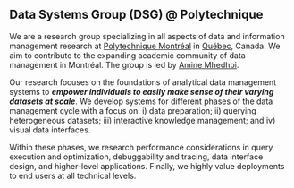 ## Data Systems Group (DSG) @ Polytechnique

We are a research group specializing in all aspects of data and information management research at [Polytechnique Montréal](https://www.polymtl.ca/gigl/) in [Québec](https://en.wikipedia.org/wiki/Quebec), Canada. We aim to contribute to the expanding academic community of data management in Montréal. The group is led by [Amine Mhedhbi](https://amine.io/).

Our research focuses on the foundations of analytical data management systems to ***empower individuals to easily make sense of their varying datasets at scale***. We develop systems for different phases of the data management cycle with a focus on: i) data preparation; ii) querying heterogeneous datasets; iii) interactive knowledge management; and iv) visual data interfaces. 

Within these phases, we research performance considerations in query execution and optimization, debuggability and tracing, data interface design, and higher-level applications. Finally, we highly value deployments to end users at all technical levels.

<!--
**Here are some ideas to get you started:**

🙋‍♀️ A short introduction - what is your organization all about?
🌈 Contribution guidelines - how can the community get involved?
👩‍💻 Useful resources - where can the community find your docs? Is there anything else the community should know?
🍿 Fun facts - what does your team eat for breakfast?
🧙 Remember, you can do mighty things with the power of [Markdown](https://docs.github.com/github/writing-on-github/getting-started-with-writing-and-formatting-on-github/basic-writing-and-formatting-syntax)
-->
